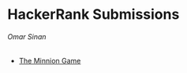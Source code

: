 # HackerRank Submissions
###### Omar Sinan

- [The Minnion Game](https://www.google.com "The Minnion Game")
